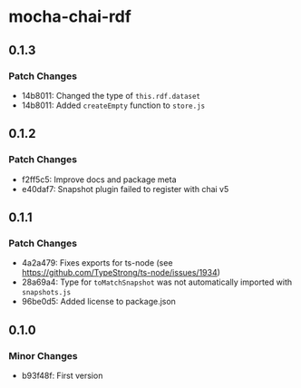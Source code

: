 # mocha-chai-rdf

## 0.1.3

### Patch Changes

- 14b8011: Changed the type of `this.rdf.dataset`
- 14b8011: Added `createEmpty` function to `store.js`

## 0.1.2

### Patch Changes

- f2ff5c5: Improve docs and package meta
- e40daf7: Snapshot plugin failed to register with chai v5

## 0.1.1

### Patch Changes

- 4a2a479: Fixes exports for ts-node (see https://github.com/TypeStrong/ts-node/issues/1934)
- 28a69a4: Type for `toMatchSnapshot` was not automatically imported with `snapshots.js`
- 96be0d5: Added license to package.json

## 0.1.0

### Minor Changes

- b93f48f: First version
